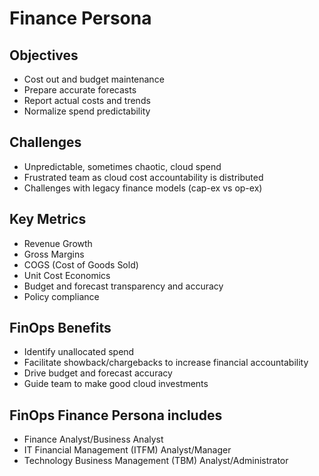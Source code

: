 # Finance Persona

## Objectives
- Cost out and budget maintenance
- Prepare accurate forecasts
- Report actual costs and trends
- Normalize spend predictability

## Challenges
- Unpredictable, sometimes chaotic, cloud spend
- Frustrated team as cloud cost accountability is distributed
- Challenges with legacy finance models (cap-ex vs op-ex)

## Key Metrics
- Revenue Growth
- Gross Margins
- COGS (Cost of Goods Sold)
- Unit Cost Economics
- Budget and forecast transparency and accuracy
- Policy compliance

## FinOps Benefits
- Identify unallocated spend
- Facilitate showback/chargebacks to increase financial accountability
- Drive budget and forecast accuracy
- Guide team to make good cloud investments

## FinOps Finance Persona includes
- Finance Analyst/Business Analyst
- IT Financial Management (ITFM) Analyst/Manager
- Technology Business Management (TBM) Analyst/Administrator
